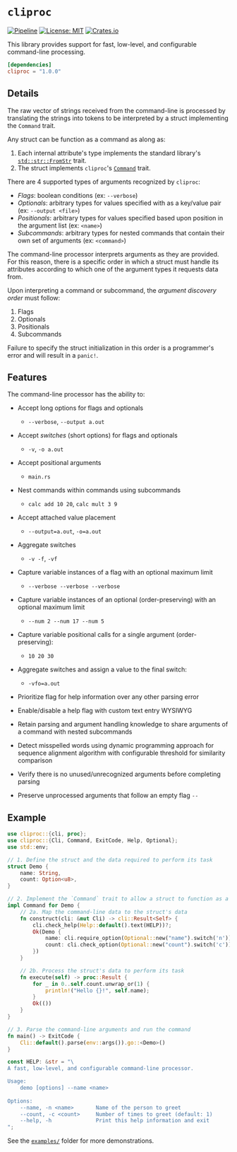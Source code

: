 # `cliproc`

[![Pipeline](https://github.com/cdotrus/cliproc/actions/workflows/pipeline.yml/badge.svg?branch=trunk)](https://github.com/cdotrus/cliproc/actions/workflows/pipeline.yml) [![License: MIT](https://img.shields.io/badge/License-MIT-yellow.svg)](https://opensource.org/licenses/MIT) [![Crates.io](https://img.shields.io/crates/v/cliproc.svg)](https://crates.io/crates/cliproc)

This library provides support for fast, low-level, and configurable command-line processing.

``` toml
[dependencies]
cliproc = "1.0.0"
```

## Details

The raw vector of strings received from the command-line is processed by translating the strings into tokens to be interpreted by a struct implementing the `Command` trait.

Any struct can be function as a command as along as:
1. Each internal attribute's type implements the standard library's [`std::str::FromStr`](https://doc.rust-lang.org/std/str/trait.FromStr.html) trait.
2. The struct implements `cliproc`'s [`Command`](./src/proc.rs) trait.

There are 4 supported types of arguments recognized by `cliproc`:
- _Flags_: boolean conditions (ex: `--verbose`)
- _Optionals_: arbitrary types for values specified with as a key/value pair (ex: `--output <file>`)
- _Positionals_: arbitrary types for values specified based upon position in the argument list (ex: `<name>`)
- _Subcommands_: arbitrary types for nested commands that contain their own set of arguments (ex: `<command>`)

The command-line processor interprets arguments as they are provided. For this reason, there is a specific order in which a struct must handle its attributes according to which one of the argument types it requests data from.

Upon interpreting a command or subcommand, the _argument discovery order_ must follow:
1. Flags
2. Optionals
3. Positionals
4. Subcommands

Failure to specify the struct initialization in this order is a programmer's error and will result in a `panic!`.

## Features

The command-line processor has the ability to:  

- Accept long options for flags and optionals
    - `--verbose`, `--output a.out`

- Accept _switches_ (short options) for flags and optionals
    - `-v`, `-o a.out`

- Accept positional arguments
    - `main.rs`

- Nest commands within commands using subcommands
    - `calc add 10 20`, `calc mult 3 9`

- Accept attached value placement
    - `--output=a.out`, `-o=a.out`

- Aggregate switches
    - `-v -f`, `-vf`

- Capture variable instances of a flag with an optional maximum limit
    - `--verbose --verbose --verbose`

- Capture variable instances of an optional (order-preserving) with an optional maximum limit
    - `--num 2 --num 17 --num 5`

- Capture variable positional calls for a single argument (order-preserving):
    - `10 20 30`

- Aggregate switches and assign a value to the final switch:
    - `-vfo=a.out`

- Prioritize flag for help information over any other parsing error

- Enable/disable a help flag with custom text entry WYSIWYG

- Retain parsing and argument handling knowledge to share arguments of a command with nested subcommands

- Detect misspelled words using dynamic programming approach for sequence alignment algorithm with configurable threshold for similarity comparison

- Verify there is no unused/unrecognized arguments before completing parsing

- Preserve unprocessed arguments that follow an empty flag `--`

## Example

``` rust
use cliproc::{cli, proc};
use cliproc::{Cli, Command, ExitCode, Help, Optional};
use std::env;

// 1. Define the struct and the data required to perform its task
struct Demo {
    name: String,
    count: Option<u8>,
}

// 2. Implement the `Command` trait to allow a struct to function as a command
impl Command for Demo {
    // 2a. Map the command-line data to the struct's data
    fn construct(cli: &mut Cli) -> cli::Result<Self> {
        cli.check_help(Help::default().text(HELP))?;
        Ok(Demo {
            name: cli.require_option(Optional::new("name").switch('n'))?,
            count: cli.check_option(Optional::new("count").switch('c'))?,
        })
    }

    // 2b. Process the struct's data to perform its task
    fn execute(self) -> proc::Result {
        for _ in 0..self.count.unwrap_or(1) {
            println!("Hello {}!", self.name);
        }
        Ok(())
    }
}

// 3. Parse the command-line arguments and run the command
fn main() -> ExitCode {
    Cli::default().parse(env::args()).go::<Demo>()
}

const HELP: &str = "\
A fast, low-level, and configurable command-line processor.

Usage:
    demo [options] --name <name>
    
Options:
    --name, -n <name>       Name of the person to greet              
    --count, -c <count>     Number of times to greet (default: 1)
    --help, -h              Print this help information and exit
";
```

See the [`examples/`](./examples/) folder for more demonstrations.
